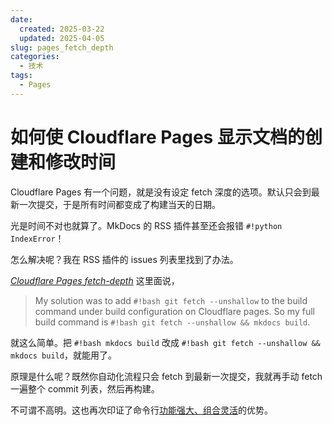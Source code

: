 ```yaml
---
date:
  created: 2025-03-22
  updated: 2025-04-05
slug: pages_fetch_depth
categories:
  - 技术
tags:
  - Pages
---
```

# 如何使 Cloudflare Pages 显示文档的创建和修改时间

Cloudflare Pages 有一个问题，就是没有设定 fetch 深度的选项。默认只会到最新一次提交，于是所有时间都变成了构建当天的日期。

光是时间不对也就算了。MkDocs 的 RSS 插件甚至还会报错 `#!python IndexError`！

怎么解决呢？我在 RSS 插件的 issues 列表里找到了办法。

<!-- more -->

*[Cloudflare Pages fetch-depth](https://github.com/timvink/mkdocs-git-revision-date-localized-plugin/issues/123#issuecomment-2513449963)* 这里面说，

> My solution was to add `#!bash git fetch --unshallow` to the build command under build configuration on Cloudflare pages. So my full build command is `#!bash git fetch --unshallow && mkdocs build`.

就这么简单。把 `#!bash mkdocs build` 改成 `#!bash git fetch --unshallow && mkdocs build`，就能用了。

原理是什么呢？既然你自动化流程只会 fetch 到最新一次提交，我就再手动 fetch 一遍整个 commit 列表，然后再构建。

不可谓不高明。这也再次印证了命令行[功能强大、组合灵活](https://sspai.com/post/78249)的优势。
